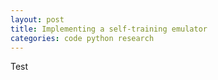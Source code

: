 ```yaml
---
layout: post
title: Implementing a self-training emulator
categories: code python research
---
```

Test
